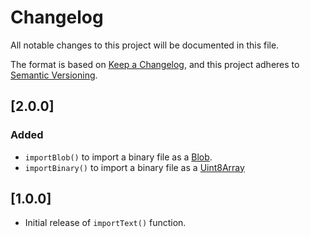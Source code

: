 # Changelog

All notable changes to this project will be documented in this file.

The format is based on [Keep a Changelog](https://keepachangelog.com/en/1.1.0/),
and this project adheres to
[Semantic Versioning](https://semver.org/spec/v2.0.0.html).

## [2.0.0]

### Added

- `importBlob()` to import a binary file as a
  [Blob](https://developer.mozilla.org/en-US/docs/Web/API/Blob).
- `importBinary()` to import a binary file as a
  [Uint8Array](https://developer.mozilla.org/en-US/docs/Web/JavaScript/Reference/Global_Objects/Uint8Array)

## [1.0.0]

- Initial release of `importText()` function.
